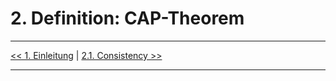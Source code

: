 # 2. Definition: CAP-Theorem




***

[<< 1. Einleitung](1_Einleitung.md) | [2.1. Consistency >>](2_1_Consistency.md)

***
